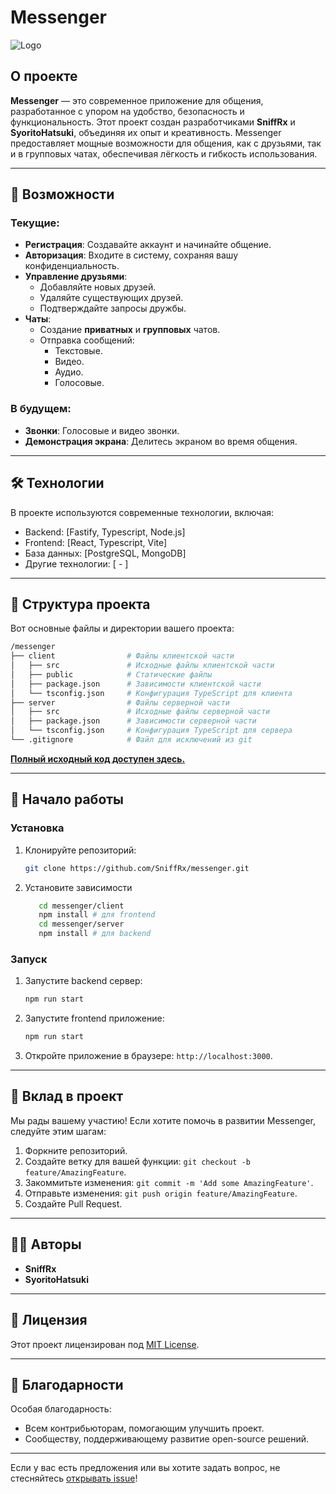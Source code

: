 # Messenger

![Logo](https://via.placeholder.com/200) <!-- Замените на логотип проекта, если он есть -->

## О проекте

**Messenger** — это современное приложение для общения, разработанное с упором на удобство, безопасность и функциональность. Этот проект создан разработчиками **SniffRx** и **SyoritoHatsuki**, объединяя их опыт и креативность. Messenger предоставляет мощные возможности для общения, как с друзьями, так и в групповых чатах, обеспечивая лёгкость и гибкость использования.

---

## 🚀 Возможности

### Текущие:
- **Регистрация**: Создавайте аккаунт и начинайте общение.
- **Авторизация**: Входите в систему, сохраняя вашу конфиденциальность.
- **Управление друзьями**:
    - Добавляйте новых друзей.
    - Удаляйте существующих друзей.
    - Подтверждайте запросы дружбы.
- **Чаты**:
    - Создание **приватных** и **групповых** чатов.
    - Отправка сообщений:
        - Текстовые.
        - Видео.
        - Аудио.
        - Голосовые.

### В будущем:
- **Звонки**: Голосовые и видео звонки.
- **Демонстрация экрана**: Делитесь экраном во время общения.

---

## 🛠️ Технологии

В проекте используются современные технологии, включая:
- Backend: [Fastify, Typescript, Node.js]
- Frontend: [React, Typescript, Vite]
- База данных: [PostgreSQL, MongoDB]
- Другие технологии: [ - ]

---

## 📂 Структура проекта

Вот основные файлы и директории вашего проекта:
```bash
/messenger
├── client                # Файлы клиентской части
│   ├── src               # Исходные файлы клиентской части
│   ├── public            # Статические файлы
│   ├── package.json      # Зависимости клиентской части
│   └── tsconfig.json     # Конфигурация TypeScript для клиента
├── server                # Файлы серверной части
│   ├── src               # Исходные файлы серверной части
│   ├── package.json      # Зависимости серверной части
│   └── tsconfig.json     # Конфигурация TypeScript для сервера
└── .gitignore            # Файл для исключений из git
```

**[Полный исходный код доступен здесь.](https://github.com/SniffRx/messenger)**

---

## 🏁 Начало работы

### Установка

1. Клонируйте репозиторий:
   ```bash
   git clone https://github.com/SniffRx/messenger.git
   ```
2. Установите зависимости
    ```bash
       cd messenger/client
       npm install # для frontend
       cd messenger/server
       npm install # для backend
    ```

### Запуск

1. Запустите backend сервер:
   ```bash
   npm run start
   ```
2. Запустите frontend приложение:
    ```bash
    npm run start
    ```
3. Откройте приложение в браузере: `http://localhost:3000`.

---

## 🤝 Вклад в проект

Мы рады вашему участию! Если хотите помочь в развитии Messenger, следуйте этим шагам:

1. Форкните репозиторий.
2. Создайте ветку для вашей функции: `git checkout -b feature/AmazingFeature`.
3. Закоммитьте изменения: `git commit -m 'Add some AmazingFeature'`.
4. Отправьте изменения: `git push origin feature/AmazingFeature`.
5. Создайте Pull Request.

---

## 🧑‍💻 Авторы

- **SniffRx**
- **SyoritoHatsuki**

---

## 📄 Лицензия

Этот проект лицензирован под [MIT License](LICENSE).

---

## 🌟 Благодарности

Особая благодарность:
- Всем контрибьюторам, помогающим улучшить проект.
- Сообществу, поддерживающему развитие open-source решений.

---

Если у вас есть предложения или вы хотите задать вопрос, не стесняйтесь [открывать issue](https://github.com/SniffRx/messenger/issues)!

